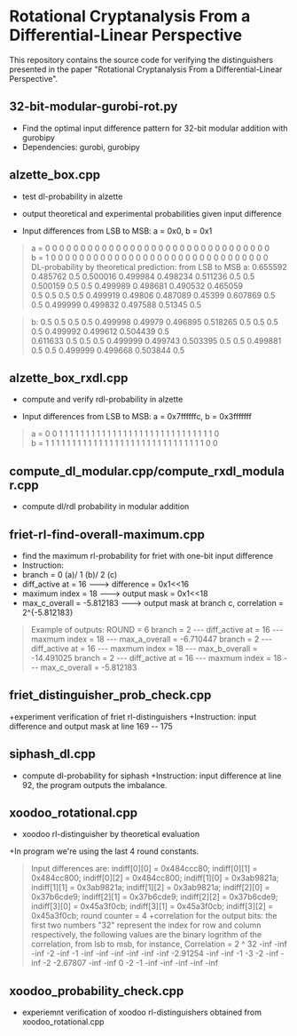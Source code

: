 # Rotational Cryptanalysis From a Differential-Linear Perspective

This repository contains the source code for verifying the distinguishers presented in the paper "Rotational Cryptanalysis From a Differential-Linear Perspective".

## 32-bit-modular-gurobi-rot.py 
  + Find the optimal input difference pattern for 32-bit modular addition with gurobipy
  + Dependencies: gurobi, gurobipy
  
## alzette_box.cpp
  + test dl-probability in alzette
  + output theoretical and experimental probabilities given input difference
  
  + Input differences from LSB to MSB: a = 0x0, b = 0x1
  > a = 0   0   0   0   0   0   0   0   0   0   0   0   0   0   0   0   0   0   0   0   0   0   0   0   0   0   0   0   0   0   0   0   
  > b = 1   0   0   0   0   0   0   0   0   0   0   0   0   0   0   0   0   0   0   0   0   0   0   0   0   0   0   0   0   0   0   0   
  DL-probability by theoretical prediction:  from LSB to MSB
  >a: 
  >0.655592   0.485762   0.5   0.500016   0.499984   0.498234   0.511236   0.5   0.5   0.500159   0.5   0.5   0.499989   0.498681   0.490532         0.465059   
  >0.5   0.5   0.5   0.5   0.499919   0.49806   0.487089   0.45399   0.607869   0.5   0.5   0.499999   0.499832   0.497588   0.51345   0.5   

  >b: 
  >0.5   0.5   0.5   0.5   0.499998   0.49979   0.496895   0.518265   0.5   0.5   0.5   0.5   0.499992   0.499612   0.504439   0.5   
  >0.611633   0.5   0.5   0.5   0.499999   0.499743   0.503395   0.5   0.5   0.499881   0.5   0.5   0.499999   0.499668   0.503844   0.5 
  
  
## alzette_box_rxdl.cpp
  + compute and verify rdl-probability in alzette
  
  + Input differences from LSB to MSB: a = 0x7ffffffc, b = 0x3fffffff
  >a = 0   0   1   1   1   1   1   1   1   1   1   1   1   1   1   1   1   1   1   1   1   1   1   1   1   1   1   1   1   1   1   0   
  >b = 1   1   1   1   1   1   1   1   1   1   1   1   1   1   1   1   1   1   1   1   1   1   1   1   1   1   1   1   1   1   0   0   

  
## compute_dl_modular.cpp/compute_rxdl_modular.cpp
  + compute dl/rdl probability in modular addition

## friet-rl-find-overall-maximum.cpp
  + find the maximum rl-probability for friet with one-bit input difference
  + Instruction:
  + branch = 0 (a)/ 1 (b)/ 2 (c)
  + diff_active at = 16  ---> difference = 0x1<<16
  + maximum index = 18   ---> output mask = 0x1<<18
  + max_c_overall = -5.812183   ---> output mask at branch c, correlation = 2^{-5.812183}
  
  > Example of outputs:
  > ROUND = 6
> branch = 2 --- diff_active at = 16 --- maxmum index = 18 --- max_a_overall = -6.710447
> branch = 2 --- diff_active at = 16 --- maxmum index = 18 --- max_b_overall = -14.491025
> branch = 2 --- diff_active at = 16 --- maxmum index = 18 --- max_c_overall = -5.812183
  
## friet_distinguisher_prob_check.cpp
  +experiment verification of friet rl-distinguishers
  +Instruction: input difference and output mask at line 169 -- 175
  
## siphash_dl.cpp
  + compute dl-probability for siphash
  +Instruction: input difference at line 92, the program outputs the imbalance.

## xoodoo_rotational.cpp
   + xoodoo rl-distinguisher by theoretical evaluation

+In program we're using the last 4 round constants. 
>Input differences are:
>indiff[0][0] = 0x484ccc80;
>indiff[0][1] = 0x484cc800;
>indiff[0][2] = 0x484cc800;
>indiff[1][0] = 0x3ab9821a;
>indiff[1][1] = 0x3ab9821a;
>indiff[1][2] = 0x3ab9821a;
>indiff[2][0] = 0x37b6cde9;
>indiff[2][1] = 0x37b6cde9;
>indiff[2][2] = 0x37b6cde9;
>indiff[3][0] = 0x45a3f0cb;
>indiff[3][1] = 0x45a3f0cb;
>indiff[3][2] = 0x45a3f0cb;
>round counter = 4
+correlation for the output bits: the first two numbers "32" represent the index for row and column respectively, the following values are the binary logrithm of the correlation, from lsb to msb, for instance,
>Correlation = 2 ^ 
>32    -inf -inf -inf -2 -inf -1 -inf -inf -inf -inf -inf -inf -2.91254 -inf -inf -1 -3 -2 -inf -inf -2 -2.67807 -inf -inf 0 -2 -1 -inf -inf -inf -inf -inf 

## xoodoo_probability_check.cpp
  + experiemnt verification of xoodoo rl-distinguishers obtained from xoodoo_rotational.cpp
 

